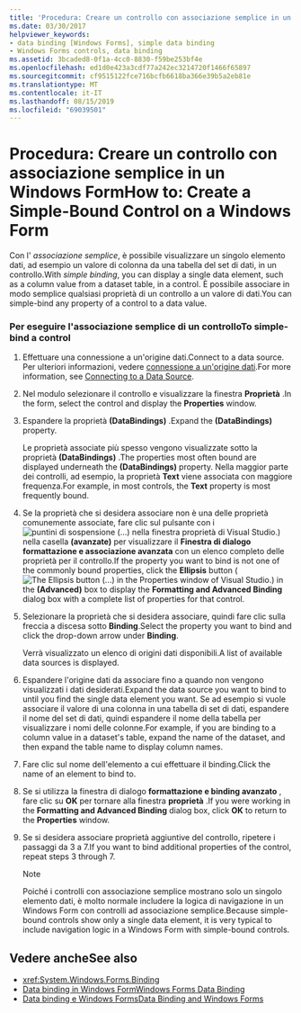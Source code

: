 ```yaml
---
title: 'Procedura: Creare un controllo con associazione semplice in un Windows Form'
ms.date: 03/30/2017
helpviewer_keywords:
- data binding [Windows Forms], simple data binding
- Windows Forms controls, data binding
ms.assetid: 3bcaded8-0f1a-4cc0-8830-f59be253bf4e
ms.openlocfilehash: ed1d0e423a3cdf77a242ec3214720f1466f65897
ms.sourcegitcommit: cf9515122fce716bcfb6618ba366e39b5a2eb81e
ms.translationtype: MT
ms.contentlocale: it-IT
ms.lasthandoff: 08/15/2019
ms.locfileid: "69039501"
---
```

# <a name="how-to-create-a-simple-bound-control-on-a-windows-form"></a><span data-ttu-id="0664c-102">Procedura: Creare un controllo con associazione semplice in un Windows Form</span><span class="sxs-lookup"><span data-stu-id="0664c-102">How to: Create a Simple-Bound Control on a Windows Form</span></span>

<span data-ttu-id="0664c-103">Con l' *associazione semplice*, è possibile visualizzare un singolo elemento dati, ad esempio un valore di colonna da una tabella del set di dati, in un controllo.</span><span class="sxs-lookup"><span data-stu-id="0664c-103">With *simple binding*, you can display a single data element, such as a column value from a dataset table, in a control.</span></span> <span data-ttu-id="0664c-104">È possibile associare in modo semplice qualsiasi proprietà di un controllo a un valore di dati.</span><span class="sxs-lookup"><span data-stu-id="0664c-104">You can simple-bind any property of a control to a data value.</span></span>

### <a name="to-simple-bind-a-control"></a><span data-ttu-id="0664c-105">Per eseguire l'associazione semplice di un controllo</span><span class="sxs-lookup"><span data-stu-id="0664c-105">To simple-bind a control</span></span>

1. <span data-ttu-id="0664c-106">Effettuare una connessione a un'origine dati.</span><span class="sxs-lookup"><span data-stu-id="0664c-106">Connect to a data source.</span></span> <span data-ttu-id="0664c-107">Per ulteriori informazioni, vedere [connessione a un'origine dati](../data/adonet/connecting-to-a-data-source.md).</span><span class="sxs-lookup"><span data-stu-id="0664c-107">For more information, see [Connecting to a Data Source](../data/adonet/connecting-to-a-data-source.md).</span></span>

2. <span data-ttu-id="0664c-108">Nel modulo selezionare il controllo e visualizzare la finestra **Proprietà** .</span><span class="sxs-lookup"><span data-stu-id="0664c-108">In the form, select the control and display the **Properties** window.</span></span>

3. <span data-ttu-id="0664c-109">Espandere la proprietà **(DataBindings)** .</span><span class="sxs-lookup"><span data-stu-id="0664c-109">Expand the **(DataBindings)** property.</span></span>

     <span data-ttu-id="0664c-110">Le proprietà associate più spesso vengono visualizzate sotto la proprietà **(DataBindings)** .</span><span class="sxs-lookup"><span data-stu-id="0664c-110">The properties most often bound are displayed underneath the **(DataBindings)** property.</span></span> <span data-ttu-id="0664c-111">Nella maggior parte dei controlli, ad esempio, la proprietà **Text** viene associata con maggiore frequenza.</span><span class="sxs-lookup"><span data-stu-id="0664c-111">For example, in most controls, the **Text** property is most frequently bound.</span></span>

4. <span data-ttu-id="0664c-112">Se la proprietà che si desidera associare non è una delle proprietà comunemente associate, fare clic sul pulsante con i![puntini di sospensione (...) nella finestra proprietà di Visual Studio.](./media/how-to-create-a-simple-bound-control-on-a-windows-form/visual-studio-ellipsis-button.png)) nella casella **(avanzate)** per visualizzare il  **Finestra di dialogo formattazione e associazione avanzata** con un elenco completo delle proprietà per il controllo.</span><span class="sxs-lookup"><span data-stu-id="0664c-112">If the property you want to bind is not one of the commonly bound properties, click the **Ellipsis** button (![The Ellipsis button (...) in the Properties window of Visual Studio.](./media/how-to-create-a-simple-bound-control-on-a-windows-form/visual-studio-ellipsis-button.png)) in the **(Advanced)** box to display the **Formatting and Advanced Binding** dialog box with a complete list of properties for that control.</span></span>

5. <span data-ttu-id="0664c-113">Selezionare la proprietà che si desidera associare, quindi fare clic sulla freccia a discesa sotto **Binding**.</span><span class="sxs-lookup"><span data-stu-id="0664c-113">Select the property you want to bind and click the drop-down arrow under **Binding**.</span></span>

     <span data-ttu-id="0664c-114">Verrà visualizzato un elenco di origini dati disponibili.</span><span class="sxs-lookup"><span data-stu-id="0664c-114">A list of available data sources is displayed.</span></span>

6. <span data-ttu-id="0664c-115">Espandere l'origine dati da associare fino a quando non vengono visualizzati i dati desiderati.</span><span class="sxs-lookup"><span data-stu-id="0664c-115">Expand the data source you want to bind to until you find the single data element you want.</span></span> <span data-ttu-id="0664c-116">Se ad esempio si vuole associare il valore di una colonna in una tabella di set di dati, espandere il nome del set di dati, quindi espandere il nome della tabella per visualizzare i nomi delle colonne.</span><span class="sxs-lookup"><span data-stu-id="0664c-116">For example, if you are binding to a column value in a dataset's table, expand the name of the dataset, and then expand the table name to display column names.</span></span>

7. <span data-ttu-id="0664c-117">Fare clic sul nome dell'elemento a cui effettuare il binding.</span><span class="sxs-lookup"><span data-stu-id="0664c-117">Click the name of an element to bind to.</span></span>

8. <span data-ttu-id="0664c-118">Se si utilizza la finestra di dialogo **formattazione e binding avanzato** , fare clic su **OK** per tornare alla finestra **proprietà** .</span><span class="sxs-lookup"><span data-stu-id="0664c-118">If you were working in the **Formatting and Advanced Binding** dialog box, click **OK** to return to the **Properties** window.</span></span>

9. <span data-ttu-id="0664c-119">Se si desidera associare proprietà aggiuntive del controllo, ripetere i passaggi da 3 a 7.</span><span class="sxs-lookup"><span data-stu-id="0664c-119">If you want to bind additional properties of the control, repeat steps 3 through 7.</span></span>

    > [!NOTE]
    > <span data-ttu-id="0664c-120">Poiché i controlli con associazione semplice mostrano solo un singolo elemento dati, è molto normale includere la logica di navigazione in un Windows Form con controlli ad associazione semplice.</span><span class="sxs-lookup"><span data-stu-id="0664c-120">Because simple-bound controls show only a single data element, it is very typical to include navigation logic in a Windows Form with simple-bound controls.</span></span>

## <a name="see-also"></a><span data-ttu-id="0664c-121">Vedere anche</span><span class="sxs-lookup"><span data-stu-id="0664c-121">See also</span></span>

- <xref:System.Windows.Forms.Binding>
- [<span data-ttu-id="0664c-122">Data binding in Windows Form</span><span class="sxs-lookup"><span data-stu-id="0664c-122">Windows Forms Data Binding</span></span>](windows-forms-data-binding.md)
- [<span data-ttu-id="0664c-123">Data binding e Windows Forms</span><span class="sxs-lookup"><span data-stu-id="0664c-123">Data Binding and Windows Forms</span></span>](data-binding-and-windows-forms.md)
